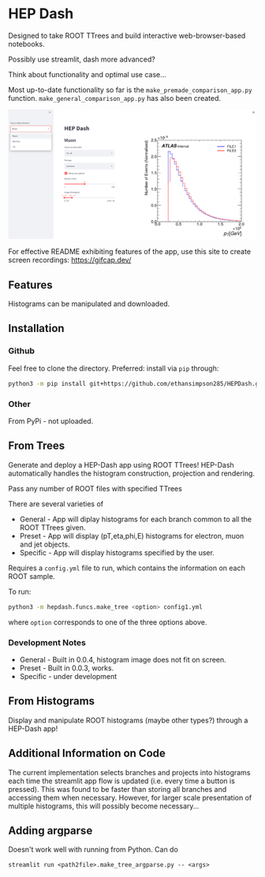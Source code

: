 # HEP Dash

Designed to take ROOT TTrees and build interactive web-browser-based notebooks.

Possibly use streamlit, dash more advanced?

Think about functionality and optimal use case...

Most up-to-date functionality so far is the `make_premade_comparison_app.py` function. `make_general_comparison_app.py` has also been created.


![alt text](examples/example_fig.png "Title")

For effective README exhibiting features of the app, use this site to create screen recordings: https://gifcap.dev/

## Features

Histograms can be manipulated and downloaded.



## Installation


### Github
Feel free to clone the directory. Preferred: install via `pip` through:
```bash
python3 -m pip install git+https://github.com/ethansimpson285/HEPDash.git
```

### Other
From PyPi - not uploaded.



## From Trees

Generate and deploy a HEP-Dash app using ROOT TTrees! HEP-Dash automatically handles the histogram construction, projection and rendering.

Pass any number of ROOT files with specified TTrees

There are several varieties of 
* General - App will diplay histograms for each branch common to all the ROOT TTrees given.
* Preset - App will display (pT,eta,phi,E) histograms for electron, muon and jet objects.
* Specific - App will display histograms specified by the user.

Requires a `config.yml` file to run, which contains the information on each ROOT sample.

To run:

```bash
python3 -m hepdash.funcs.make_tree <option> config1.yml
```
where `option` corresponds to one of the three options above.

### Development Notes
* General - Built in 0.0.4, histogram image does not fit on screen.
* Preset  - Built in 0.0.3, works.
* Specific - under development

## From Histograms

Display and manipulate ROOT histograms (maybe other types?) through a HEP-Dash app!


## Additional Information on Code
The current implementation selects branches and projects into histograms each time the streamlit app flow is updated (i.e. every time a button is pressed). This was found to be faster than storing all branches and accessing them when necessary. However, for larger scale presentation of multiple histograms, this will possibly become necessary...


## Adding argparse
Doesn't work well with running from Python.
Can do 
```
streamlit run <path2file>.make_tree_argparse.py -- <args>
```
